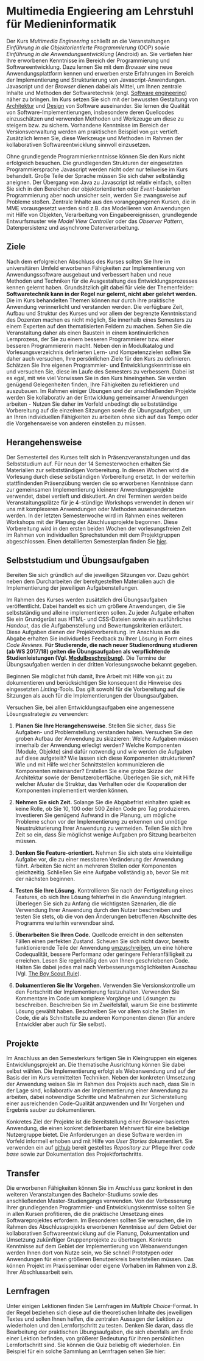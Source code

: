 # Multimedia Engieering am Lehrstuhl für Medieninformatik

Der Kurs *Multimedia Engineering* schließt an die Veranstaltungen *Einführung in die Objektorientierte Programmierung* (OOP) sowie *Einführung in die Anwendungsentwicklung* (Android) an. Sie vertiefen hier Ihre erworbenen Kenntnisse im Bereich der Programmierung und Softwareentwicklung. Dazu lernen Sie mit dem *Browser* eine neue Anwendungsplattform kennen und erwerben erste Erfahrungen im Bereich der Implementierung und Strukturierung von Javascript-Anwendungen. Javascript und der *Browser* dienen dabei als Mittel, um Ihnen zentrale Inhalte und Methoden der Softwaretechnik (engl. [Software engineering](https://en.wikipedia.org/wiki/Software_engineering)) näher zu bringen. Im Kurs setzen Sie sich mit der bewussten Gestaltung von [Architektur](https://en.wikipedia.org/wiki/Software_architecture) und [Design](https://en.wikipedia.org/wiki/Software_design) von Software auseinander. Sie lernen die Qualität von Software-Implementierungen, insbesondere deren Quellcodes einzuschätzen und verwenden Methoden und Werkzeuge um diese zu steigern bzw. zu sichern. Vorhandene Kenntnisse im Bereich der Versionsverwaltung werden am praktischen Beispiel von `git` vertieft. Zusätzlich lernen Sie, diese Werkzeuge und Methoden im Rahmen der kollaborativen Softwareentwicklung sinnvoll einzusetzen. 

Ohne grundlegende Programmierkenntnisse können Sie den Kurs nicht erfolgreich besuchen. Die grundlegenden Strukturen der eingesetzten Programmiersprache Javascript werden nicht oder nur teilweise im Kurs behandelt. Große Teile der Sprache müssen Sie sich daher selbständig aneignen. Der Übergang von Java zu Javascript ist relativ einfach, sollten Sie sich in den Bereichen der objektorientierten oder *Event*-basierten Programmierung aber noch unsicher sein, werden Sie zwangsweise auf Probleme stoßen. Zentrale Inhalte aus den vorangegangenen Kursen, die in MME vorausgesetzt werden sind z.B. das Modellieren von Anwendungen mit Hilfe von Objekten, Verarbeitung von Eingabeereignissen, grundlegende Entwurfsmuster wie *Model View Controller* oder das *Observer Pattern*, Datenpersistenz und asynchrone Datenverarbeitung.

## Ziele

Nach dem erfolgreichen Abschluss des Kurses sollten Sie Ihre im universitären Umfeld erworbenen Fähigkeiten zur Implementierung von Anwendungssoftware ausgebaut und verbessert haben und neue Methoden und Techniken für die Ausgestaltung des Entwicklungsprozesses kennen gelernt haben. Grundsätzlich gilt dabei für viele der Themenfelder: **Softwaretechnik kann in der Regel nur gelernt, nicht aber gelehrt werden.** Die im Kurs behandelten Themen können nur durch ihre praktische Anwendung verinnerlicht und verstanden werden. Die verfügbare Zeit, Aufbau und Struktur des Kurses und vor allem der begrenzte Kenntnisstand des Dozenten machen es nicht möglich, Sie innerhalb eines Semesters zu einem Experten auf den thematisierten Feldern zu machen. Sehen Sie die Veranstaltung daher als einen Baustein in einem kontinuierlichen Lernprozess, der Sie zu einem besseren Programmierer bzw. einer besseren Programmiererin macht. Neben den in Modulkatalog und Vorlesungsverzeichnis definierten Lern- und Kompetenzzielen sollten Sie daher auch versuchen, Ihre persönlichen Ziele für den Kurs zu definieren. Schätzen Sie Ihre eigenen Programmier- und Entwicklungskenntnisse ein und versuchen Sie, diese im Laufe des Semesters zu verbessern. Dabei ist es egal, mit wie viel Vorwissen Sie in den Kurs hineingehen. Sie werden genügend Gelegenheiten finden, Ihre Fähigkeiten zu reflektieren und auszubauen. Im Rahmen einiger Übungen und der anschließenden Projekte werden Sie kollaborativ an der Entwicklung gemeinsamer Anwendungen arbeiten - Nutzen Sie daher im Vorfeld unbedingt die selbstständige Vorbereitung auf die einzelnen Sitzungen sowie die Übungsaufgaben, um an Ihren individuellen Fähigkeiten zu arbeiten ohne sich auf das Tempo oder die Vorgehensweise von anderen einstellen zu müssen. 

## Herangehensweise

Der Semesterteil des Kurses teilt sich in Präsenzveranstaltungen und das Selbststudium auf. Für neun der 14 Semesterwochen erhalten Sie Materialien zur selbstständigen Vorbereitung. In diesen Wochen wird die Vorlesung durch diese selbständigen Vorbereitung ersetzt. In der weiterhin stattfindenden Präsenzübung werden die so erworbenen Kenntnisse dann zur gemeinsamen Implementierung kleinerer Anwendungsprojekte verwendet, dabei vertieft und diskutiert. An drei Terminen werden beide Veranstaltungsplätze für je 4-stündige Workshops verwendet in denen wir uns mit komplexeren Anwendungen oder Methoden auseinandersetzen werden. In der letzten Semesterwoche wird im Rahmen eines weiteren Workshops mit der Planung der Abschlussprojekte begonnen. Diese Vorbereitung wird in den ersten beiden Wochen der vorlesungsfreien Zeit im Rahmen von individuellen Sprechstunden mit dem Projektgruppen abgeschlossen. Einen detaillierten Semesterplan finden Sie [hier](../).

## Selbststudium und Übungsaufgaben

Bereiten Sie sich gründlich auf die jeweiligen Sitzungen vor. Dazu gehört neben dem Durcharbeiten der bereitgestellten Materialien auch die Implementierung der jeweiligen Aufgabenstellungen. 

Im Rahmen des Kurses werden zusätzlich drei Übungsaufgaben veröffentlicht. Dabei handelt es sich um größere Anwendungen, die Sie selbstständig und alleine implementieren sollen. Zu jeder Aufgabe erhalten Sie ein Grundgerüst aus HTML- und CSS-Dateien sowie ein ausführliches *Handout*, das die Aufgabenstellung und Bewertungskriterien erläutert. Diese Aufgaben dienen der Projektvorbereitung. Im Anschluss an die Abgabe erhalten Sie individuelles Feedback zu Ihrer Lösung in Form eines *Code Reviews*. **Für Studierende, die nach neuer Studienordnung studieren (ab WS 2017/18) gelten die Übungsaufgaben als verpflichtende Studienleistungen (Vgl. [Modulbeschreibung](https://www.uni-regensburg.de/studium/modulbeschreibungen/medien/ba/medieninformatik-ba-ws1718.pdf)).** Die Termine der Übungsaufgaben werden in der dritten Vorlesungswoche bekannt gegeben.

Beginnen Sie möglichst früh damit, Ihre Arbeit mit Hilfe von `git` zu dokumentieren und berücksichtigen Sie konsequent die Hinweise des eingesetzten *Linting*-Tools. Das gilt sowohl für die Vorbereitung auf die Sitzungen als auch für die Implementierungen der Übungsaufgaben. 

Versuchen Sie, bei allen Entwicklungsaufgaben eine angemessene Lösungsstrategie zu verwenden:

1. **Planen Sie Ihre Herangehensweise**. Stellen Sie sicher, dass Sie Aufgaben- und Problemstellung verstanden haben. Versuchen Sie den groben Aufbau der Anwendung zu skizzieren: Welche Aufgaben müssen innerhalb der Anwendung erledigt werden? Welche Komponenten (Module, Objekte) sind dafür notwendig und wie werden die Aufgaben auf diese aufgeteilt? Wie lassen sich diese Komponenten strukturieren? Wie und mit Hilfe welcher Schnittstellen kommunizieren die Komponenten miteinander? Erstellen Sie eine grobe Skizze der Architektur sowie der Benutzeroberfläche. Überlegen Sie sich, mit Hilfe welcher *Muster* die Struktur, das Verhalten oder die Kooperation der Komponenten implementiert werden können.

2. **Nehmen Sie sich Zeit.** Solange Sie die Abgabefrist einhalten spielt es keine Rolle, ob Sie 10, 100 oder 500 Zeilen Code pro Tag produzieren. Investieren Sie genügend Aufwand in die Planung, um mögliche Probleme schon vor der Implementierung zu erkennen und unnötige Neustrukturierung Ihrer Anwendung zu vermeiden. Teilen Sie sich Ihre Zeit so ein, dass Sie möglichst wenige Aufgaben pro Sitzung bearbeiten müssen.

3. **Denken Sie Feature-orientiert.** Nehmen Sie sich stets eine kleinteilige Aufgabe vor, die zu einer messbaren Veränderung der Anwendung führt. Arbeiten Sie nicht an mehreren Stellen oder Komponenten gleichzeitig. Schließen Sie eine Aufgabe vollständig ab, bevor Sie mit der nächsten beginnen. 

4. **Testen Sie Ihre Lösung.** Kontrollieren Sie nach der Fertigstellung eines Features, ob sich Ihre Lösung fehlerfrei in die Anwendung integriert. Überlegen Sie sich zu Anfang die wichtigsten Szenarien, die die Verwendung Ihrer Anwendung durch den Nutzer beschreiben und testen Sie stets, ob die von den Änderungen betroffenen Abschnitte des Programms weiterhin verwendbar sind.

5. **Überarbeiten Sie Ihren Code.** Quellcode erreicht in den seltensten Fällen einen perfekten Zustand. Scheuen Sie sich nicht davor, bereits funktionierende Teile der Anwendung [umzuschreiben](https://en.wikipedia.org/wiki/Code_refactoring), um eine höhere Codequalität, bessere Performanz oder geringere Fehleranfälligkeit zu erreichen. Lesen Sie regelmäßig den von Ihnen geschriebenen Code. Halten Sie dabei jedes mal nach Verbesserungsmöglichkeiten Ausschau (Vgl. [The Boy Scout Rule](http://proquest.tech.safaribooksonline.de/book/software-engineering-and-development/agile-development/9780136083238/chapter-1-clean-code/ch1lev1sec6_html?uicode=regensburg)).

6. **Dokumentieren Sie Ihr Vorgehen.** Verwenden Sie Versionskontrolle um den Fortschritt der Implementierung festzuhalten. Verwenden Sie Kommentare im Code um komplexe Vorgänge und Lösungen zu beschreiben. Beschreiben Sie im Zweifelsfall, warum Sie eine bestimmte Lösung gewählt haben. Beschreiben Sie vor allem solche Stellen im Code, die als Schnittstelle zu anderen Komponenten dienen (für andere Entwickler aber auch für Sie selbst).

## Projekte

Im Anschluss an den Semesterkurs fertigen Sie in Kleingruppen ein eigenes Entwicklungsprojekt an. Die thematische Ausrichtung können Sie dabei selbst wählen. Die Implementierung erfolgt als Webanwendung und auf der Basis der im Kurs vermittelten Techniken. Neben der konkreten Umsetzung der Anwendung weisen Sie im Rahmen des Projekts auch nach, dass Sie in der Lage sind, kollaborativ an der Implementierung einer Anwendung zu arbeiten, dabei notwendige Schritte und Maßnahmen zur Sicherstellung einer ausreichenden Code-Qualität anzuwenden und Ihr Vorgehen und Ergebnis sauber zu dokumentieren. 

Konkretes Ziel der Projekte ist die Bereitstellung einer *Browser*-basierten Anwendung, die einen konkret definierbaren Mehrwert für eine beliebige Nutzergruppe bietet. Die Anforderungen an diese Software werden im Vorfeld informell erhoben und mit Hilfe von *User Stories* dokumentiert. Sie verwenden ein auf [github](https://github.com) bereit gestelltes *Repository* zur Pflege Ihrer *code base* sowie zur Dokumentation des Projektfortschritts.  

## Transfer

Die erworbenen Fähigkeiten können Sie im Anschluss ganz konkret in den weiteren Veranstaltungen des Bachelor-Studiums sowie des anschließenden Master-Studiengangs verwenden. Von der Verbesserung Ihrer grundlegenden Programmier- und Entwicklungskenntnisse sollten Sie in allen Kursen profitieren, die die praktische Umsetzung eines Softwareprojektes erfordern. Im Besonderen sollten Sie versuchen, die im Rahmen des Abschlussprojekts erworbenen Kenntnisse auf dem Gebiet der kollaborativen Softwareentwicklung auf die Planung, Dokumentation und Umsetzung zukünftiger Gruppenprojekte zu übertragen. Konkrete Kenntnisse auf dem Gebiet der Implementierung von Webanwendungen werden Ihnen dort von Nutze sein, wo Sie schnell Prototypen oder Anwendungen für einen größeren Benutzerkreis bereitstellen müssen. Das können Projekt im Praxisseminar oder eigene Vorhaben im Rahmen von z.B. Ihrer Abschlussarbeit sein. 

## Lernfragen

Unter einigen Lektionen finden Sie Lernfragen im *Multiple Choice*-Format. In der Regel beziehen sich diese auf die theoretischen Inhalte des jeweiligen Textes und sollen Ihnen helfen, die zentralen Aussagen der Lektion zu wiederholen und den Lernfortschritt zu testen. Denken Sie daran, dass die Bearbeitung der praktischen Übungsaufgaben, die sich ebenfalls am Ende einer Lektion befinden, von größerer Bedeutung für ihren persönlichen Lernfortschritt sind. Sie können die Quiz beliebig oft wiederholen. Ein Beispiel für ein solche Sammlung an Lernfragen sehen Sie hier:

<div class="mme-quiz-wrapper" data-url="../../quizzes/intro-quiz.md.quiz"></div>



